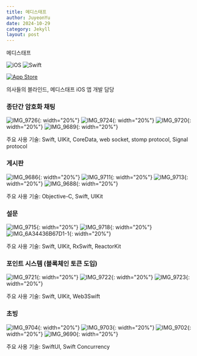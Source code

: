 ```yaml
---
title: 메디스태프
author: JuyeonYu
date: 2024-10-29
category: Jekyll
layout: post
---
```


메디스태프

![iOS](https://img.shields.io/badge/iOS-000000?style=for-the-badge&logo=ios&logoColor=white)
![Swift](https://img.shields.io/badge/swift-F54A2A?style=for-the-badge&logo=swift&logoColor=white)

[![App Store](https://img.shields.io/badge/App_Store-0D96F6?style=for-the-badge&logo=app-store&logoColor=white)](https://apps.apple.com/kr/app/두두/id6449709551)

의사들의 블라인드, 메디스태프 iOS 앱 개발 담당

### 종단간 암호화 채팅

![IMG_9726](https://github.com/user-attachments/assets/14422075-dc5d-4098-82e6-8fd0a803969d){: width="20%"} 
![IMG_9724](https://github.com/user-attachments/assets/d56558d9-994b-4284-af60-fedba0dbcabb){: width="20%"} 
![IMG_9720](https://github.com/user-attachments/assets/16d74ab7-7793-44b0-916e-17993cb16784){: width="20%"} 
![IMG_9689](https://github.com/user-attachments/assets/bed6c67a-30c7-4016-893b-cb7f23abe421){: width="20%"}

주요 사용 기술: Swift, UIKit, CoreData, web socket, stomp protocol, Signal protocol

### 게시판
![IMG_9686](https://github.com/user-attachments/assets/e6e372fd-7edb-4c88-8504-2f637dcfd3fd){: width="20%"}
![IMG_9711](https://github.com/user-attachments/assets/0e0953b4-9c4c-48b7-862b-671e49054cf0){: width="20%"} 
![IMG_9713](https://github.com/user-attachments/assets/3654135f-0f09-4be1-a139-16403f2aa055){: width="20%"} 
![IMG_9688](https://github.com/user-attachments/assets/7340a979-a170-45a4-b33d-bd632d5be53a){: width="20%"} 


주요 사용 기술: Objective-C, Swift, UIKit

### 설문
![IMG_9715](https://github.com/user-attachments/assets/cb6adca5-d627-44c5-b2dc-ffa3e5236771){: width="20%"} 
![IMG_9718](https://github.com/user-attachments/assets/4d4a59d9-3c7d-4786-985f-80c07cfba2b9){: width="20%"} 
![IMG_6A34436B67D1-1](https://github.com/user-attachments/assets/06bbb202-3dfe-4fb0-abd4-e839709bc3f2){: width="20%"} 

주요 사용 기술: Swift, UIKit, RxSwift, ReactorKit

### 포인트 시스템 (블록체인 토큰 도입)
![IMG_9721](https://github.com/user-attachments/assets/91f84a6c-f083-4972-9653-398aa447fe78){: width="20%"} 
![IMG_9722](https://github.com/user-attachments/assets/81b4bf42-733a-4eb8-a3b1-7564755920e8){: width="20%"} 
![IMG_9723](https://github.com/user-attachments/assets/cad4099b-68c5-4a44-950a-3054a4852de2){: width="20%"} 

주요 사용 기술: Swift, UIKit, Web3Swift

### 초빙
![IMG_9704](https://github.com/user-attachments/assets/05198504-687b-4dda-9bba-9534bb1712c1){: width="20%"} 
![IMG_9703](https://github.com/user-attachments/assets/eb07f731-4576-4e70-9a3b-0178b8b7d388){: width="20%"} 
![IMG_9702](https://github.com/user-attachments/assets/3d9fe15c-7e84-41d9-b3a6-048952d04001){: width="20%"} 
![IMG_9690](https://github.com/user-attachments/assets/f29f7424-aac8-4d9d-9d6f-659f42138e93){: width="20%"}


주요 사용 기술: SwiftUI, Swift Concurrency